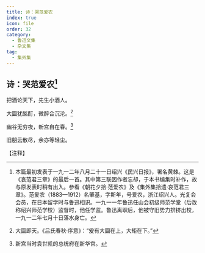 ```yaml
---
title: 诗：哭范爱农
index: true
icon: file
order: 32
category:
  - 鲁迅文集
  - 杂文集
tag:  
  - 集外集
---
```


## 诗：哭范爱农[^①]

把酒论天下，先生小酒人。

大圜犹酩酊，微醉合沉沦。[^②]

幽谷无穷夜，新宫自在春。[^③]

旧朋云散尽，余亦等轻尘。

【注释】

[^①]:本篇最初发表于一九一二年八月二十一日绍兴《民兴日报》，署名黄棘。这是《哀范君三章》的最后一首。其中第三联因作者忘却，于本书编集时补作，故与原发表时稍有出入。参看《朝花夕拾·范爱农》及《集外集拾遗·哀范君三章》。范爱农（1883—1912）名肇基，字斯年，号爱农，浙江绍兴人。光复会会员，在日本留学时与鲁迅相识。一九一一年鲁迅任山会初级师范学堂（后改称绍兴师范学校）监督时，他任学监。鲁迅离职后，他被守旧势力排挤出校，一九一二年七月十日落水身亡。

[^②]:大圜即天。《吕氏春秋·序意》：“爰有大圜在上，大矩在下。”

[^③]:新宫当时袁世凯的总统府在新华宫。
